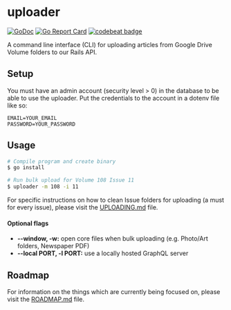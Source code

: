 # uploader

[![GoDoc](https://godoc.org/github.com/stuyspec/uploader?status.svg)](https://godoc.org/github.com/stuyspec/uploader)
[![Go Report Card](https://goreportcard.com/badge/github.com/stuyspec/uploader)](https://goreportcard.com/report/github.com/stuyspec/uploader)
[![codebeat badge](https://codebeat.co/badges/1b7c5b89-9c46-4267-a7bc-f29017c5138a)](https://codebeat.co/projects/github-com-stuyspec-uploader-master)

A command line interface (CLI) for uploading articles from Google Drive Volume folders to our Rails API.

## Setup

You must have an admin account (security level > 0) in the database to be able to use the uploader. Put the credentials to the account in a dotenv file like so:
```
EMAIL=YOUR_EMAIL
PASSWORD=YOUR_PASSWORD
```

## Usage

```sh
# Compile program and create binary
$ go install

# Run bulk upload for Volume 108 Issue 11
$ uploader -m 108 -i 11
```

For specific instructions on how to clean Issue folders for uploading (a must for every issue), please visit the [UPLOADING.md](UPLOADING.md) file.

#### Optional flags
- **--window, -w:** open core files when bulk uploading (e.g. Photo/Art folders, Newspaper PDF)
- **--local PORT, -l PORT:** use a locally hosted GraphQL server

## Roadmap

For information on the things which are currently being focused on, please visit the [ROADMAP.md](ROADMAP.md) file.
